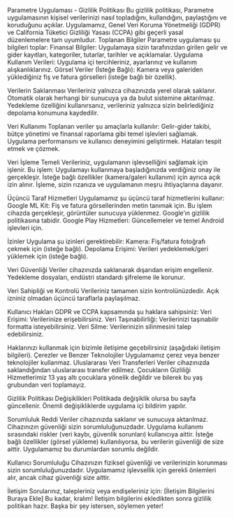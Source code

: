 Parametre Uygulaması - Gizlilik Politikası
Bu gizlilik politikası, Parametre uygulamasının kişisel verilerinizi nasıl topladığını, kullandığını, paylaştığını ve koruduğunu açıklar. Uygulamamız, Genel Veri Koruma Yönetmeliği (GDPR) ve California Tüketici Gizliliği Yasası (CCPA) gibi geçerli yasal düzenlemelere tam uyumludur.
Toplanan Bilgiler
Parametre uygulaması şu bilgileri toplar:
    Finansal Bilgiler: Uygulamaya sizin tarafınızdan girilen gelir ve gider kayıtları, kategoriler, tutarlar, tarihler ve açıklamalar.
    Uygulama Kullanım Verileri: Uygulama içi tercihleriniz, ayarlarınız ve kullanım alışkanlıklarınız.
    Görsel Veriler (İsteğe Bağlı): Kamera veya galeriden yüklediğiniz fiş ve fatura görselleri (isteğe bağlı bir özellik).

Verilerin Saklanması
    Verileriniz yalnızca cihazınızda yerel olarak saklanır.  
    Otomatik olarak herhangi bir sunucuya ya da bulut sistemine aktarılmaz.  
    Yedekleme özelliğini kullanırsanız, verileriniz yalnızca sizin belirlediğiniz depolama konumuna kaydedilir.

Veri Kullanımı
Toplanan veriler şu amaçlarla kullanılır:
    Gelir-gider takibi, bütçe yönetimi ve finansal raporlama gibi temel işlevleri sağlamak.
    Uygulama performansını ve kullanıcı deneyimini geliştirmek.
    Hataları tespit etmek ve çözmek.

Veri İşleme Temeli
Verileriniz, uygulamanın işlevselliğini sağlamak için işlenir. Bu işlem:
    Uygulamayı kullanmaya başladığınızda verdiğiniz onay ile gerçekleşir.
    İsteğe bağlı özellikler (kamera/galeri kullanımı) için ayrıca açık izin alınır.
    İşleme, sizin rızanıza ve uygulamanın meşru ihtiyaçlarına dayanır.

Üçüncü Taraf Hizmetleri
Uygulamamız şu üçüncü taraf hizmetlerini kullanır:
    Google ML Kit: Fiş ve fatura görsellerinden metin tanımak için. Bu işlem cihazda gerçekleşir, görüntüler sunucuya yüklenmez. Google’ın gizlilik politikasına tabidir.
    Google Play Hizmetleri: Güncellemeler ve temel Android işlevleri için.

İzinler
Uygulama şu izinleri gerektirebilir:
    Kamera: Fiş/fatura fotoğrafı çekmek için (isteğe bağlı).
    Depolama Erişimi: Verileri yedeklemek/geri yüklemek için (isteğe bağlı).

Veri Güvenliği
    Veriler cihazınızda saklanarak dışarıdan erişim engellenir.
    Yedekleme dosyaları, endüstri standardı şifreleme ile korunur.

Veri Sahipliği ve Kontrolü
    Verileriniz tamamen sizin kontrolünüzdedir.
    Açık izniniz olmadan üçüncü taraflarla paylaşılmaz.

Kullanıcı Hakları
GDPR ve CCPA kapsamında şu haklara sahipsiniz:
    Veri Erişimi: Verilerinize erişebilirsiniz.
    Veri Taşınabilirliği: Verilerinizi taşınabilir formatta isteyebilirsiniz.
    Veri Silme: Verilerinizin silinmesini talep edebilirsiniz.

Haklarınızı kullanmak için bizimle iletişime geçebilirsiniz (aşağıdaki iletişim bilgileri).
Çerezler ve Benzer Teknolojiler
Uygulamamız çerez veya benzer teknolojiler kullanmaz.
Uluslararası Veri Transferleri
Veriler cihazınızda saklandığından uluslararası transfer edilmez.
Çocukların Gizliliği
Hizmetlerimiz 13 yaş altı çocuklara yönelik değildir ve bilerek bu yaş grubundan veri toplamayız.

Gizlilik Politikası Değişiklikleri
    Politikada değişiklik olursa bu sayfa güncellenir.
    Önemli değişikliklerde uygulama içi bildirim yapılır.

Sorumluluk Reddi
    Veriler cihazınızda saklanır ve sunucuya aktarılmaz. Cihazınızın güvenliği sizin sorumluluğunuzdadır.
    Uygulama kullanımı sırasındaki riskler (veri kaybı, güvenlik sorunları) kullanıcıya aittir.
    İsteğe bağlı özellikler (görsel yükleme) kullanılıyorsa, bu verilerin güvenliği de size aittir. Uygulamamız bu durumlardan sorumlu değildir.

Kullanıcı Sorumluluğu
    Cihazınızın fiziksel güvenliği ve verilerinizin korunması sizin sorumluluğunuzdadır.
    Uygulamamız işlevsellik için gerekli önlemleri alır, ancak cihaz güvenliği size aittir.

İletişim
Sorularınız, talepleriniz veya endişeleriniz için:
[İletişim Bilgilerini Buraya Ekle]
Bu kadar, kralım! İletişim bilgilerini ekledikten sonra gizlilik politikan hazır. Başka bir şey istersen, söylemen yeter!
